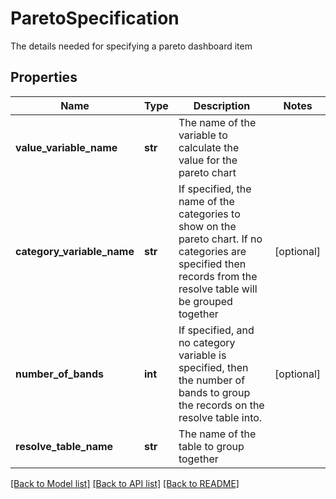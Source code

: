 # ParetoSpecification

The details needed for specifying a pareto dashboard item
## Properties
Name | Type | Description | Notes
------------ | ------------- | ------------- | -------------
**value_variable_name** | **str** | The name of the variable to calculate the value for the pareto chart | 
**category_variable_name** | **str** | If specified, the name of the categories to show on the pareto chart.  If no categories are specified then records from the resolve table will be grouped together | [optional] 
**number_of_bands** | **int** | If specified, and no category variable is specified, then the number of bands to group the records on the resolve table into. | [optional] 
**resolve_table_name** | **str** | The name of the table to group together | 

[[Back to Model list]](../README.md#documentation-for-models) [[Back to API list]](../README.md#documentation-for-api-endpoints) [[Back to README]](../README.md)


